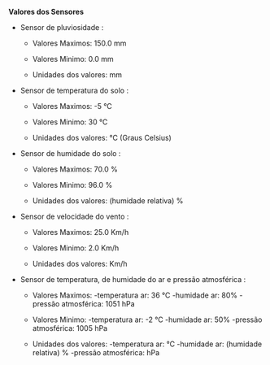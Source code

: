 **Valores dos Sensores**

- Sensor de pluviosidade :
    

    - Valores Maximos: 150.0 mm
  

    - Valores Minimo: 0.0 mm 
 

    - Unidades dos valores: mm 

- Sensor de temperatura do solo :


    - Valores Maximos: -5 ℃
  

    - Valores Minimo:  30 ℃


    - Unidades dos valores: ℃ (Graus Celsius)

- Sensor de humidade do solo :


    - Valores Maximos: 70.0 %
  

    - Valores Minimo: 96.0 %


    - Unidades dos valores: (humidade relativa) %
 
- Sensor de velocidade do vento :


    - Valores Maximos: 25.0 Km/h
  

    - Valores Minimo: 2.0 Km/h


    - Unidades dos valores: Km/h

- Sensor de temperatura, de humidade do ar e pressão atmosférica :


    - Valores Maximos: 
                        -temperatura ar: 36 ℃
                        -humidade ar: 80%
                        -pressão atmosférica: 1051 hPa

    - Valores Minimo:
                        -temperatura ar: -2 ℃
                        -humidade ar: 50%
                        -pressão atmosférica: 1005 hPa

    - Unidades dos valores:
                        -temperatura ar: ℃
                        -humidade ar:  (humidade relativa) %
                        -pressão atmosférica: hPa

